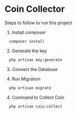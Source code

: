 
# Coin Collector

Steps to follow to run this project


1. Install composer  

```bash
  composer install
```

2. Generate the key 

```bash
  php artisan key:generate
```

3. Connect the Database

4. Run Migration

```bash
  php artisan migrate
```

4. Command to Collect Coin

```bash
  php artisan coin:collect
```
